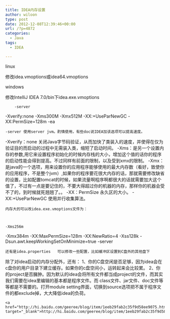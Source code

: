 ```yaml
---
title: IDEA内存设置
author: wiloon
type: post
date: 2012-12-08T12:39:46+00:00
url: /?p=4872
categories:
  - Java
tags:
  - IDEA

---
```

linux

修改idea.vmoptions或idea64.vmoptions



windows

修改IntelliJ IDEA 7.0/bin下idea.exe.vmoptions

<div id="article_content">
  
        -server
 -Xverify:none
 -Xms300M
 -Xmx512M
 -XX:+UseParNewGC
 -XX:PermSize=128m
 -ea
  
  
  
    -server 使用server jvm。酌情使用，有些doc说IDEA加该选项可以提高速度。
 -Xverify：none 关闭Java字节码验证，从而加快了类装入的速度，并使得在仅为验证目的而启动的过程中无需装入类，缩短了启动时间。
 -Xms：是另一个设置内存的参数,用它来设置程序初始化的时候内存栈的大小，增加这个值的话你的程序的启动性能会得到提高。不过同样有前面的限制，以及受到xmx的限制。
 -Xmx：是java的一个选项，用来设置你的应用程序能够使用的最大内存数（看好，致使你的应用程序，不是整个jvm）,如果你的程序要花很大内存的话，那就需要修改缺省的设置，比如配置tomcat的时候，如果流量啊程序啊都很大的话就需要加大这个值了，不过有一点是要记住的，不要大得超过你的机器的内存，那样你的机器会受不了的，到时候就死翘翘了。。
 -XX：PermSize 永久区的大小。
 -XX:+UseParNewGC 使用并行收集算法。
  
  
  
    内存大的可以改idea.exe.vmoptions文件为：
  
  
  
    -Xms256m
 -Xmx384m
 -XX:MaxPermSize=128m
 -XX:NewRatio=4
 -Xss128k
 -Dsun.awt.keepWorkingSetOnMinimize=true
 -server
  
  
  
    还有是idea.properties   可以修改一些配置，比如缓冲区设置到C盘外的其他盘下
 除了对idea启动的内存分配外，还有：
 1、你的C盘空闲是否足够，因为idea会在c盘你的用户目录下建立缓存。如果你的c盘空间小，运转起来会比较累。
 2、你的project是否臃肿。因为默认的idea会将所有文件都当成project的文件，而其实我们需要在idea里编辑的基本都是程序文件。而 class文件、jar文件、doc文件等等都是不需要的。打开module setting界面，切换到source选项把不属于程序文件的都exclude掉，大大降低idea的负荷。
  
  
  
    
  
  
  
    <a href="http://hi.baidu.com/geeree/blog/item/1eeb29fab2c35f9d58ee9075.html" target="_blank">http://hi.baidu.com/geeree/blog/item/1eeb29fab2c35f9d58ee9075.html</a>
  
